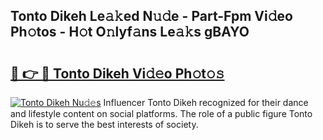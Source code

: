 ## Tonto Dikeh Le𝚊𝚔ed N𝚞𝚍e - Part-Fpm Vi𝚍eo Ph𝚘tos - H𝚘t O𝚗lyf𝚊ns Le𝚊𝚔s gBAYO

# <h2><a href="http://hf390yg.feru.top/?c=Tonto+Dikeh">🔗 👉 🔴 Tonto Dikeh Vi𝚍𝚎o Ph𝚘t𝚘𝚜</a></h2>

[![Tonto Dikeh Nu𝚍𝚎s](https://i.imgur.com/0TWrTi3.gif)](http://hf390yg.feru.top/?c=Tonto+Dikeh)
Influencer Tonto Dikeh recognized for their dance and lifestyle content on social platforms. The role of a public figure Tonto Dikeh is to serve the best interests of society. 
